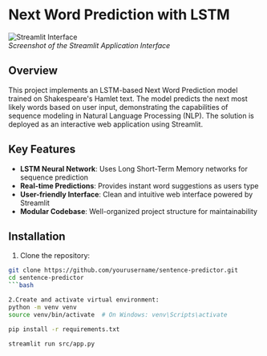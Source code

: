 # Next Word Prediction with LSTM

![Streamlit Interface](./assets/screenshot.jpeg)  
*Screenshot of the Streamlit Application Interface*

## Overview
This project implements an LSTM-based Next Word Prediction model trained on Shakespeare's Hamlet text. The model predicts the next most likely words based on user input, demonstrating the capabilities of sequence modeling in Natural Language Processing (NLP). The solution is deployed as an interactive web application using Streamlit.

## Key Features
- **LSTM Neural Network**: Uses Long Short-Term Memory networks for sequence prediction
- **Real-time Predictions**: Provides instant word suggestions as users type
- **User-friendly Interface**: Clean and intuitive web interface powered by Streamlit
- **Modular Codebase**: Well-organized project structure for maintainability

## Installation
1. Clone the repository:
```bash
git clone https://github.com/yourusername/sentence-predictor.git
cd sentence-predictor
```bash

2.Create and activate virtual environment:
python -m venv venv
source venv/bin/activate  # On Windows: venv\Scripts\activate

pip install -r requirements.txt

streamlit run src/app.py
